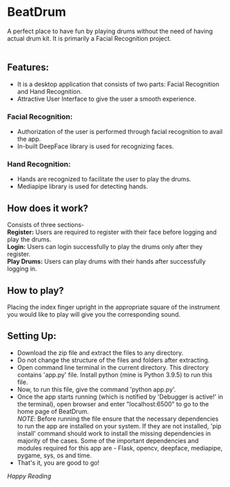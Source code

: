 # BeatDrum

A perfect place to have fun by playing drums without the need of having actual drum kit.
It is primarily a Facial Recognition project.
<br /><br />

## Features:

- It is a desktop application that consists of two parts: Facial Recognition and Hand Recognition.
- Attractive User Interface to give the user a smooth experience.

### Facial Recognition:

- Authorization of the user is performed through facial recognition to avail the app.
- In-built DeepFace library is used for recognizing faces.

### Hand Recognition:

- Hands are recognized to facilitate the user to play the drums.
- Mediapipe library is used for detecting hands.

## How does it work?

Consists of three sections-<br />
**Register:** Users are required to register with their face before logging and play the drums.<br />
**Login:** Users can login successfully to play the drums only after they register. <br />
**Play Drums:** Users can play drums with their hands after successfully logging in.

## How to play?

Placing the index finger upright in the appropriate square of the instrument you would like to play will give you the corresponding sound.

## Setting Up:

- Download the zip file and extract the files to any directory.
- Do not change the structure of the files and folders after extracting.
- Open command line terminal in the current directory. This directory contains 'app.py' file. Install python (mine is Python 3.9.5) to run this file.
- Now, to run this file, give the command 'python app.py'.
- Once the app starts running (which is notified by 'Debugger is active!' in the terminal), open browser and enter "localhost:6500" to go to the home page of BeatDrum.<br />
  _NOTE_: Before running the file ensure that the necessary dependencies to run the app are installed on your system. If they are not installed, 'pip install' command should work to install the missing dependencies in majority of the cases. Some of the important dependencies and modules required for this app are - Flask, opencv, deepface, mediapipe, pygame, sys, os and time.
- That's it, you are good to go!


_Happy Reading_
